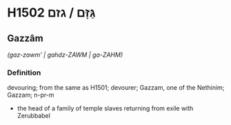 # H1502 גַּזָּם / גזם

## Gazzâm

_(gaz-zawm' | ɡahdz-ZAWM | ɡa-ZAHM)_

### Definition

devouring; from the same as H1501; devourer; Gazzam, one of the Nethinim; Gazzam; n-pr-m

- the head of a family of temple slaves returning from exile with Zerubbabel
